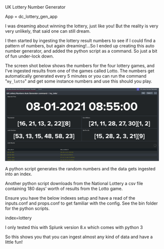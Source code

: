 UK Lottery Number Generator

App = dc_lottery_gen_app

I was dreaming about winning the lottery, just like you! But the reality is very very unlikely, that said one can still dream.

I then  started by ingesting the lottery result numbers to see if I could find a pattern of numbers, but again dreaming!…So I ended up creating this auto number generator, and added the python script as a command. So just a bit of fun under-lock down.

The screen shot below shows the numbers for the four lottery games, and I’ve ingested results from one of the games called Lotto. The numbers get automatically generated every 5 minutes or you can run the command "`my_lotto`" and get some instance numbers and use this should you play.

![](images/lotto.jpg)

A python script generates the random numbers and the data gets ingested into an index.

Another python script downloads from the National Lottery a csv file containing 180 days’ worth of results from the Lotto game.

Ensure you have the below indexes setup and have a read of the inputs.conf and props.conf to get familiar with the config. See the bin folder for the python scripts.

index=lottery  

I only tested this with Splunk version 8.x which comes with python 3

So this shows you that you can ingest almost any kind of data and have a little fun!
